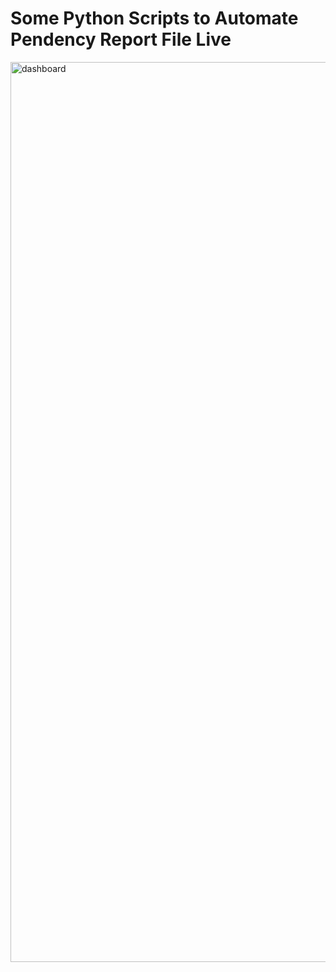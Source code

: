 # Some Python Scripts to Automate Pendency Report File Live

<img width="1440" alt="dashboard" src="https://github.com/mrrobot620/pendency_automation/assets/89240367/2f5f97f2-e211-4e84-8563-29440daf6202">

